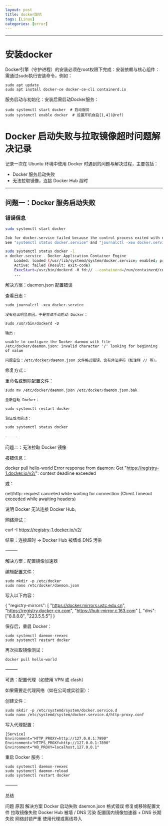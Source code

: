 ```yaml
---
layout: post
title: docker踩坑
tags: [Linux]
categories: [error]
---
```

------------------------------------------------------------------------


# 安装docker
Docker引擎（守护进程）的安装必须在root权限下完成：
​安装依赖与核心组件​：需通过sudo执行安装命令，例如：
```
sudo apt update
sudo apt install docker-ce docker-ce-cli containerd.io
```
​服务启动与初始化​：安装后需启动Docker服务：
```
sudo systemctl start docker  # 启动服务
sudo systemctl enable docker  # 设置开机自启[1,4](@ref)
```

# Docker 启动失败与拉取镜像超时问题解决记录

记录一次在 Ubuntu 环境中使用 Docker 时遇到的问题与解决过程，主要包括：

- Docker 服务启动失败
- 无法拉取镜像，连接 Docker Hub 超时

---

## 问题一：Docker 服务启动失败

### 错误信息

```bash
sudo systemctl start docker

Job for docker.service failed because the control process exited with error code.
See "systemctl status docker.service" and "journalctl -xeu docker.service" for details.

sudo systemctl status docker -l
× docker.service - Docker Application Container Engine
    Loaded: loaded (/usr/lib/systemd/system/docker.service; enabled; preset: enabled)
    Active: failed (Result: exit-code)
    ExecStart=/usr/bin/dockerd -H fd:// --containerd=/run/containerd/containerd.sock
    ...
```
解决方案：daemon.json 配置错误

查看日志：
```
sudo journalctl -xeu docker.service

没有给出明显原因，于是尝试手动启动 Docker：

sudo /usr/bin/dockerd -D

输出：

unable to configure the Docker daemon with file /etc/docker/daemon.json: invalid character '/' looking for beginning of value

问题定位：/etc/docker/daemon.json 文件格式错误，含有非法字符（如注释 // 等）。
```
修复方式：

重命名或删除配置文件：
```
sudo mv /etc/docker/daemon.json /etc/docker/daemon.json.bak

重新启动 Docker：

sudo systemctl restart docker

验证成功启动：

sudo systemctl status docker

```
⸻

问题二：无法拉取 Docker 镜像

报错信息：

docker pull hello-world
Error response from daemon: Get "https://registry-1.docker.io/v2/": context deadline exceeded

或：

net/http: request canceled while waiting for connection (Client.Timeout exceeded while awaiting headers)

说明 Docker 无法连接 Docker Hub。

网络测试：

curl -I https://registry-1.docker.io/v2/

结果：连接超时 → Docker Hub 被墙或 DNS 污染

⸻

解决方案：配置镜像加速器

编辑配置文件：
```
sudo mkdir -p /etc/docker
sudo nano /etc/docker/daemon.json
```
写入以下内容：

{
  "registry-mirrors": [
    "https://docker.mirrors.ustc.edu.cn",
    "https://registry.docker-cn.com",
    "https://hub-mirror.c.163.com"
  ],
  "dns": ["8.8.8.8", "223.5.5.5"]
}

保存后，重启 Docker：
```
sudo systemctl daemon-reexec
sudo systemctl restart docker
```
再次拉取镜像测试：
```
docker pull hello-world
```

⸻

可选：配置代理（如使用 VPN 或 clash）

如果需要走代理网络（如在公司或实验室）：

创建文件：
```
sudo mkdir -p /etc/systemd/system/docker.service.d
sudo nano /etc/systemd/system/docker.service.d/http-proxy.conf
```
写入代理配置：
```
[Service]
Environment="HTTP_PROXY=http://127.0.0.1:7890"
Environment="HTTPS_PROXY=http://127.0.0.1:7890"
Environment="NO_PROXY=localhost,127.0.0.1"
```
重启 Docker 服务：
```
sudo systemctl daemon-reexec
sudo systemctl daemon-reload
sudo systemctl restart docker
```

⸻

总结

问题	原因	解决方案
Docker 启动失败	daemon.json 格式错误	修复或移除配置文件
拉取镜像失败	Docker Hub 被墙 / DNS 污染	配置国内镜像加速器 + DNS
长期失败	网络封锁严重	使用代理或离线导入

